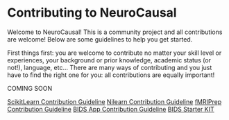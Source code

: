 # Contributing to NeuroCausal

Welcome to NeuroCausal! This is a community project and all contributions are welcome! Below are some guidelines to help you get started. 
 
First things first: you are welcome to contribute no matter your skill level or experiences, your background or prior knowledge, academic status (or not!), language, etc... There are many ways of contributing and you just have to find the right one for you: all contributions are equally important!

 
COMING SOON


[ScikitLearn Contribution Guideline](https://scikit-learn.org/stable/developers/contributing.html#contributing-code)
[Nilearn Contribution Guideline](https://github.com/nilearn/nilearn/blob/master/CONTRIBUTING.rst)
[fMRIPrep Contribution Guideline](https://github.com/poldracklab/fmriprep/blob/master/CONTRIBUTING.md)
[BIDS App Contribution Guideline](https://github.com/BIDS-Apps/bids-apps.github.io/blob/master/CONTRIBUTING.md)
[BIDS Starter KIT](https://github.com/bids-standard/bids-starter-kit/blob/master/CONTRIBUTING.md)

